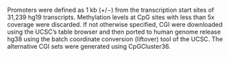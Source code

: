 Promoters were defined as 1 kb (+/−) from the transcription start sites of 31,239 hg19 transcripts. Methylation levels at CpG sites with less than 5x coverage were discarded. If not otherwise specified, CGI were downloaded using the UCSC’s table browser and then ported to human genome release hg38 using the batch coordinate conversion (liftover) tool of the UCSC. The alternative CGI sets were generated using CpGCluster36. 
